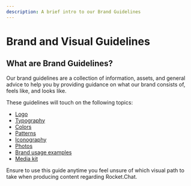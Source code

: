 ```yaml
---
description: A brief intro to our Brand Guidelines
---
```


# Brand and Visual Guidelines

## What are Brand Guidelines?

Our brand guidelines are a collection of information, assets, and general advice to help you by providing guidance on what our brand consists of, feels like, and looks like.

These guidelines will touch on the following topics:

* [Logo](logo.md)&#x20;
* [Typography](typography.md)&#x20;
* [Colors](colors.md)
* [Patterns](patterns.md)
* [Iconography](iconography.md)
* [Photos](photos.md)
* [Brand usage examples](brand-usage-examples.md)
* [Media kit](media-kit.md)

Ensure to use this guide anytime you feel unsure of which visual path to take when producing content regarding Rocket.Chat.
